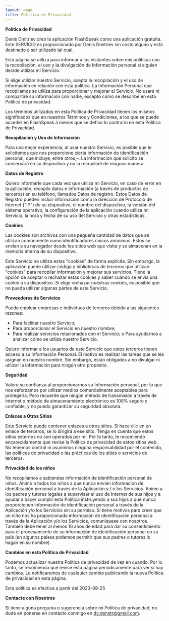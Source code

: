 ```yaml
---
layout: page
title: Política de Privacidad
---
```


**Política de Privacidad**

Denis Dmitriev creó la aplicación FlashSpeak como una aplicación gratuita. Este SERVICIO es proporcionado por Denis Dmitriev sin costo alguno y está destinado a ser utilizado tal cual.

Esta página se utiliza para informar a los visitantes sobre mis políticas con la recopilación, el uso y la divulgación de Información personal si alguien decide utilizar mi Servicio.

Si elige utilizar nuestro Servicio, acepta la recopilación y el uso de información en relación con esta política. La Información Personal que recopilamos se utiliza para proporcionar y mejorar el Servicio. No usaré ni compartiré su información con nadie, excepto como se describe en esta Política de privacidad.

Los términos utilizados en esta Política de Privacidad tienen los mismos significados que en nuestros Términos y Condiciones, a los que se puede acceder en FlashSpeak a menos que se defina lo contrario en esta Política de Privacidad.

**Recopilación y Uso de Información**

Para una mejor experiencia, al usar nuestro Servicio, es posible que le solicitemos que nos proporcione cierta información de identificación personal, que incluye, entre otros,–. La información que solicito se conservará en su dispositivo y no la recopilaré de ninguna manera.

**Datos de Registro**

Quiero informarle que cada vez que utiliza mi Servicio, en caso de error en la aplicación, recopilo datos e información (a través de productos de terceros) en su teléfono, llamados Datos de registro. Estos Datos de Registro pueden incluir información como la dirección de Protocolo de Internet ("IP") de su dispositivo, el nombre del dispositivo, la versión del sistema operativo, la configuración de la aplicación cuando utiliza mi Servicio, la hora y fecha de su uso del Servicio y otras estadísticas.

**Cookies**

Las cookies son archivos con una pequeña cantidad de datos que se utilizan comúnmente como identificadores únicos anónimos. Estos se envían a su navegador desde los sitios web que visita y se almacenan en la memoria interna de su dispositivo.

Este Servicio no utiliza estas "cookies" de forma explícita. Sin embargo, la aplicación puede utilizar código y bibliotecas de terceros que utilizan "cookies" para recopilar información y mejorar sus servicios. Tiene la opción de aceptar o rechazar estas cookies y saber cuándo se envía una cookie a su dispositivo. Si elige rechazar nuestras cookies, es posible que no pueda utilizar algunas partes de este Servicio.

**Proveedores de Servicios**

Puedo emplear empresas e individuos de terceros debido a las siguientes razones:

* Para facilitar nuestro Servicio;
* Para proporcionar el Servicio en nuestro nombre;
* Para realizar servicios relacionados con el Servicio; o
 Para ayudarnos a analizar cómo se utiliza nuestro Servicio.

Quiero informar a los usuarios de este Servicio que estos terceros tienen acceso a su Información Personal. El motivo es realizar las tareas que se les asignan en nuestro nombre. Sin embargo, están obligados a no divulgar ni utilizar la información para ningún otro propósito.

**Seguridad**

Valoro su confianza al proporcionarnos su Información personal, por lo que nos esforzamos por utilizar medios comercialmente aceptables para protegerla. Pero recuerde que ningún método de transmisión a través de Internet o método de almacenamiento electrónico es 100% seguro y confiable, y no puedo garantizar su seguridad absoluta.

**Enlaces a Otros Sitios**

Este Servicio puede contener enlaces a otros sitios. Si hace clic en un enlace de terceros, se lo dirigirá a ese sitio. Tenga en cuenta que estos sitios externos no son operados por mí. Por lo tanto, le recomiendo encarecidamente que revise la Política de privacidad de estos sitios web. No tenemos control ni asumimos ninguna responsabilidad por el contenido, las políticas de privacidad o las prácticas de los sitios o servicios de terceros.

**Privacidad de los niños**

No recopilamos a sabiendas información de identificación personal de niños. Animo a todos los niños a que nunca envíen información de identificación personal a través de la Aplicación y / o los Servicios. Animo a los padres y tutores legales a supervisar el uso de Internet de sus hijos y a ayudar a hacer cumplir esta Política instruyendo a sus hijos a que nunca proporcionen información de identificación personal a través de la Aplicación y/o los Servicios sin su permiso. Si tiene motivos para creer que un niño nos ha proporcionado información de identificación personal a través de la Aplicación y/o los Servicios, comuníquese con nosotros. También debe tener al menos 16 años de edad para dar su consentimiento para el procesamiento de su información de identificación personal en su país (en algunos países podemos permitir que sus padres o tutores lo hagan en su nombre).

**Cambios en esta Política de Privacidad**

Podemos actualizar nuestra Política de privacidad de vez en cuando. Por lo tanto, se recomienda que revise esta página periódicamente para ver si hay cambios. Le notificaremos de cualquier cambio publicando la nueva Política de privacidad en esta página.

Esta política es efectiva a partir del 2023-08-25

**Contacte con Nosotros**

Si tiene alguna pregunta o sugerencia sobre mi Política de privacidad, no dude en ponerse en contacto conmigo en dv.denstr@gmail.com.